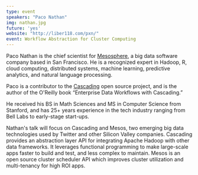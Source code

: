 ```yaml
---
type: event
speakers: "Paco Nathan"
img: nathan.jpg
future: 'yes'
website: "http://liber118.com/pxn/"
event: Workflow Abstraction for Cluster Computing
---
```

Paco Nathan is the chief scientist for [Mesosphere](http://mesosphe.re/), a big data software company based in San Francisco. He is a recognized expert in Hadoop, R, cloud computing, distributed systems, machine learning, predictive analytics, and natural language processing. 

Paco is a contributor to the [Cascading](http://www.cascading.org/) open source project, and is the author of the O'Reilly book “Enterprise Data Workflows with Cascading.”

He received his BS in Math Sciences and MS in Computer Science from Stanford, and has 25+ years experience in the tech industry ranging from Bell Labs to early-stage start-ups.

Nathan's talk will focus on Cascading and Mesos, two emerging big data technologies used by Twitter and other Silicon Valley companies. Cascading provides an abstraction layer API for integrating Apache Hadoop with other data frameworks. It leverages functional programming to make large-scale apps faster to build and test, and less complex to maintain. Mesos is an open source cluster scheduler API which improves cluster utilization and multi-tenancy for high ROI apps.